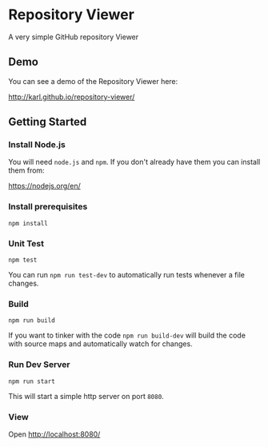 # Repository Viewer

A very simple GitHub repository Viewer

## Demo

You can see a demo of the Repository Viewer here:

http://karl.github.io/repository-viewer/

## Getting Started

### Install Node.js

You will need `node.js` and `npm`.
If you don't already have them you can install them from:

https://nodejs.org/en/

### Install prerequisites

```
npm install
```

### Unit Test

```
npm test
```

You can run `npm run test-dev` to automatically run tests whenever a file changes.

### Build

```
npm run build
```

If you want to tinker with the code `npm run build-dev` will build
the code with source maps and automatically watch for changes.

### Run Dev Server

```
npm run start
```

This will start a simple http server on port `8080`.

### View

Open [http://localhost:8080/](http://localhost:8080/)
